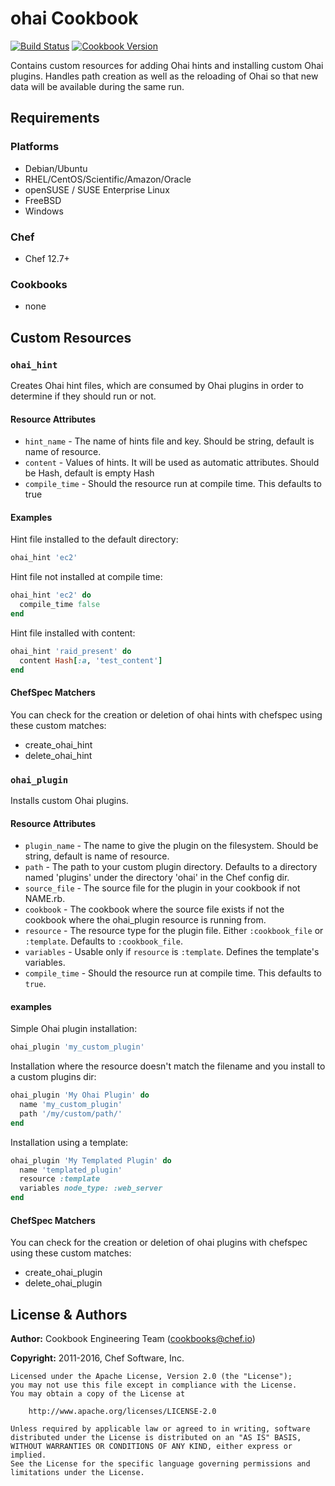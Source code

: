 # ohai Cookbook

[![Build Status](https://travis-ci.org/chef-cookbooks/ohai.svg?branch=master)](https://travis-ci.org/chef-cookbooks/ohai) [![Cookbook Version](https://img.shields.io/cookbook/v/ohai.svg)](https://supermarket.chef.io/cookbooks/ohai)

Contains custom resources for adding Ohai hints and installing custom Ohai plugins. Handles path creation as well as the reloading of Ohai so that new data will be available during the same run.

## Requirements

### Platforms

- Debian/Ubuntu
- RHEL/CentOS/Scientific/Amazon/Oracle
- openSUSE / SUSE Enterprise Linux
- FreeBSD
- Windows

### Chef

- Chef 12.7+

### Cookbooks

- none

## Custom Resources

### `ohai_hint`

Creates Ohai hint files, which are consumed by Ohai plugins in order to determine if they should run or not.

#### Resource Attributes

- `hint_name` - The name of hints file and key. Should be string, default is name of resource.
- `content` - Values of hints. It will be used as automatic attributes. Should be Hash, default is empty Hash
- `compile_time` - Should the resource run at compile time. This defaults to true

#### Examples

Hint file installed to the default directory:

```ruby
ohai_hint 'ec2'
```

Hint file not installed at compile time:

```ruby
ohai_hint 'ec2' do
  compile_time false
end
```

Hint file installed with content:

```ruby
ohai_hint 'raid_present' do
  content Hash[:a, 'test_content']
end
```

#### ChefSpec Matchers

You can check for the creation or deletion of ohai hints with chefspec using these custom matches:

- create_ohai_hint
- delete_ohai_hint

### `ohai_plugin`

Installs custom Ohai plugins.

#### Resource Attributes

- `plugin_name` - The name to give the plugin on the filesystem. Should be string, default is name of resource.
- `path` - The path to your custom plugin directory. Defaults to a directory named 'plugins' under the directory 'ohai' in the Chef config dir.
- `source_file` - The source file for the plugin in your cookbook if not NAME.rb.
- `cookbook` - The cookbook where the source file exists if not the cookbook where the ohai_plugin resource is running from.
- `resource` - The resource type for the plugin file. Either `:cookbook_file` or `:template`. Defaults to `:cookbook_file`.
- `variables` - Usable only if `resource` is `:template`. Defines the template's variables.
- `compile_time` - Should the resource run at compile time. This defaults to `true`.

#### examples

Simple Ohai plugin installation:

```ruby
ohai_plugin 'my_custom_plugin'
```

Installation where the resource doesn't match the filename and you install to a custom plugins dir:

```ruby
ohai_plugin 'My Ohai Plugin' do
  name 'my_custom_plugin'
  path '/my/custom/path/'
end
```

Installation using a template:

```ruby
ohai_plugin 'My Templated Plugin' do
  name 'templated_plugin'
  resource :template
  variables node_type: :web_server
end
```

#### ChefSpec Matchers

You can check for the creation or deletion of ohai plugins with chefspec using these custom matches:

- create_ohai_plugin
- delete_ohai_plugin

## License & Authors

**Author:** Cookbook Engineering Team ([cookbooks@chef.io](mailto:cookbooks@chef.io))

**Copyright:** 2011-2016, Chef Software, Inc.

```
Licensed under the Apache License, Version 2.0 (the "License");
you may not use this file except in compliance with the License.
You may obtain a copy of the License at

    http://www.apache.org/licenses/LICENSE-2.0

Unless required by applicable law or agreed to in writing, software
distributed under the License is distributed on an "AS IS" BASIS,
WITHOUT WARRANTIES OR CONDITIONS OF ANY KIND, either express or implied.
See the License for the specific language governing permissions and
limitations under the License.
```
